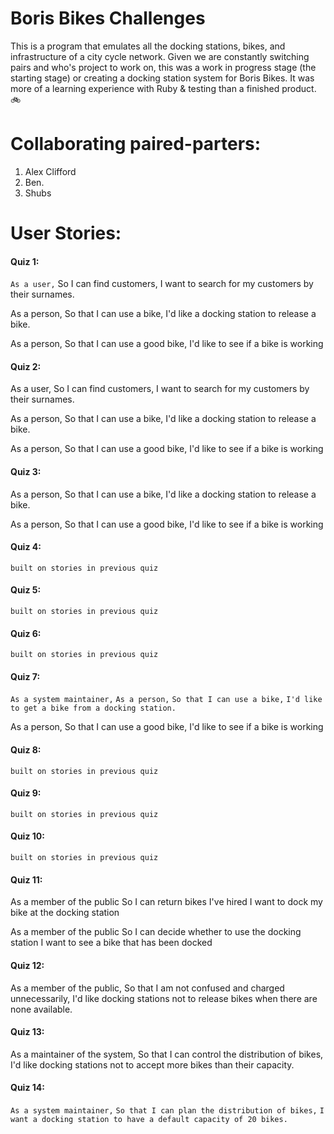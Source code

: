 # Boris Bikes Challenges

This is a program that emulates all the docking stations, bikes, and infrastructure of a city cycle network. Given we are constantly switching pairs and who's project to work on, this was a work in progress stage (the starting stage) or creating a docking station system for Boris Bikes. It was more of a learning experience with Ruby & testing than a finished product. 🚲

Collaborating paired-parters:
============================
1. Alex Clifford
2. Ben.
3. Shubs

User Stories:
============
 #### Quiz 1:
 ```As a user,```
So I can find customers,
I want to search for my customers by their surnames.

As a person,
So that I can use a bike,
I'd like a docking station to release a bike.

As a person,
So that I can use a good bike,
I'd like to see if a bike is working
 
 #### Quiz 2:
 As a user,
So I can find customers,
I want to search for my customers by their surnames.

As a person,
So that I can use a bike,
I'd like a docking station to release a bike.

As a person,
So that I can use a good bike,
I'd like to see if a bike is working
 
 #### Quiz 3:
 As a person,
So that I can use a bike,
I'd like a docking station to release a bike.

As a person,
So that I can use a good bike,
I'd like to see if a bike is working
 
 #### Quiz 4:
 ```built on stories in previous quiz``` 
 #### Quiz 5:
  ```built on stories in previous quiz``` 
 #### Quiz 6:
  ```built on stories in previous quiz``` 
 #### Quiz 7:
 ```As a system maintainer,```
 ```As a person,```
```So that I can use a bike,```
```I'd like to get a bike from a docking station.```

As a person,
So that I can use a good bike,
I'd like to see if a bike is working

 #### Quiz 8:
  ```built on stories in previous quiz``` 
 #### Quiz 9:
  ```built on stories in previous quiz``` 
 #### Quiz 10:
  ```built on stories in previous quiz``` 
 #### Quiz 11:
 As a member of the public
So I can return bikes I've hired
I want to dock my bike at the docking station

As a member of the public
So I can decide whether to use the docking station
I want to see a bike that has been docked
 
 #### Quiz 12:
 As a member of the public,
So that I am not confused and charged unnecessarily,
I'd like docking stations not to release bikes when there are none available.
 
 #### Quiz 13:
 As a maintainer of the system,
So that I can control the distribution of bikes,
I'd like docking stations not to accept more bikes than their capacity.
 
 #### Quiz 14: 
 ```As a system maintainer,```
```So that I can plan the distribution of bikes,```
```I want a docking station to have a default capacity of 20 bikes.```
